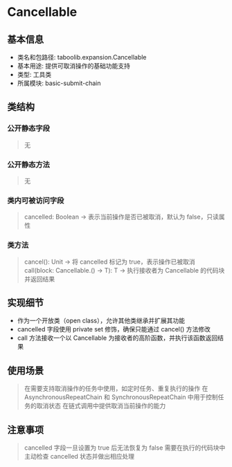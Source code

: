 # Cancellable
## 基本信息
- 类名和包路径: taboolib.expansion.Cancellable
- 基本用途: 提供可取消操作的基础功能支持
- 类型: 工具类
- 所属模块: basic-submit-chain

## 类结构
### 公开静态字段
> 无

### 公开静态方法
> 无

### 类内可被访问字段
> cancelled: Boolean -> 表示当前操作是否已被取消，默认为 false，只读属性

### 类方法
> cancel(): Unit -> 将 cancelled 标记为 true，表示操作已被取消
> call(block: Cancellable.() -> T): T -> 执行接收者为 Cancellable 的代码块并返回结果

## 实现细节
- 作为一个开放类（open class），允许其他类继承并扩展其功能
- cancelled 字段使用 private set 修饰，确保只能通过 cancel() 方法修改
- call 方法接收一个以 Cancellable 为接收者的高阶函数，并执行该函数返回结果

## 使用场景
> 在需要支持取消操作的任务中使用，如定时任务、重复执行的操作
> 在 AsynchronousRepeatChain 和 SynchronousRepeatChain 中用于控制任务的取消状态
> 在链式调用中提供取消当前操作的能力

## 注意事项
> cancelled 字段一旦设置为 true 后无法恢复为 false
> 需要在执行的代码块中主动检查 cancelled 状态并做出相应处理

